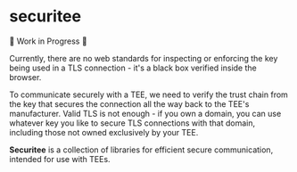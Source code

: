 # securitee

🚧 Work in Progress 🚧

Currently, there are no web standards for inspecting or enforcing the key being used in a TLS connection - it's a black box verified inside the browser.

To communicate securely with a TEE, we need to verify the trust chain from the key that secures the connection all the way back to the TEE's manufacturer. Valid TLS is not enough - if you own a domain, you can use whatever key you like to secure TLS connections with that domain, including those not owned exclusively by your TEE.

**Securitee** is a collection of libraries for efficient secure communication, intended for use with TEEs.

